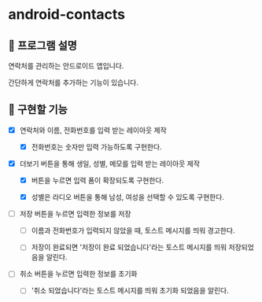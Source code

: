 # android-contacts

## 📄 프로그램 설명

연락처를 관리하는 안드로이드 앱입니다.

간단하게 연락처를 추가하는 기능이 있습니다.

## 🎯 구현할 기능

- [X] 연락처와 이름, 전화번호를 입력 받는 레이아웃 제작

    - [X] 전화번호는 숫자만 입력 가능하도록 구현한다.

- [X] 더보기 버튼을 통해 생일, 성별, 메모를 입력 받는 레이아웃 제작

    - [X] 버튼을 누르면 입력 폼이 확장되도록 구현한다.

    - [X] 성별은 라디오 버튼을 통해 남성, 여성을 선택할 수 있도록 구현한다.

- [ ] 저장 버튼을 누르면 입력한 정보를 저장
    
    - [ ] 이름과 전화번호가 입력되지 않았을 때, 토스트 메시지를 띄워 경고한다.
  
    - [ ] 저장이 완료되면 '저장이 완료 되었습니다'라는 토스트 메시지를 띄워 저장되었음을 알린다.

- [ ] 취소 버튼을 누르면 입력한 정보를 초기화

    - [ ] '취소 되었습니다'라는 토스트 메시지를 띄워 초기화 되었음을 알린다.